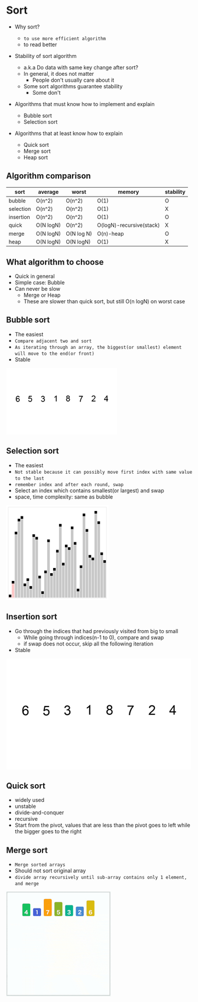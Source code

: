 # Sort

- Why sort?
    - `to use more efficient algorithm`
    - to read better
- Stability of sort algorithm
    - a.k.a Do data with same key change after sort?
    - In general, it does not matter
        - People don't usually care about it
    - Some sort algorithms guarantee stability
        - Some don't
- Algorithms that must know how to implement and explain
    - Bubble sort
    - Selection sort

- Algorithms that at least know how to explain
    - Quick sort
    - Merge sort
    - Heap sort

## Algorithm comparison

|sort|average|worst|memory|stability|
|--------|--------|-----|------|----------|
|bubble|O(n^2)|O(n^2)|O(1) |O|
|selection|O(n^2)|O(n^2)|O(1) |X|
|insertion|O(n^2)|O(n^2)|O(1) |O|
|quick|O(N logN)|O(n^2)|O(logN)-recursive(stack) |X|
|merge|O(N logN)|O(N log N)|O(n)-heap|O|
|heap|O(N logN)|O(N logN)|O(1)|X|

## What algorithm to choose

- Quick in general
- Simple case: Bubble
- Can never be slow
    - Merge or Heap
    - These are slower than quick sort, but still O(n logN) on worst case

## Bubble sort

- The easiest
- `Compare adjacent two and sort`
- `As iterating through an array, the biggest(or smallest) element will move to the end(or front)`
- Stable

![bubble sort](./res/bubble-sort.gif)

## Selection sort

- The easiest
- `Not stable because it can possibly move first index with same value to the last`
- `remember index and after each round, swap`
- Select an index which contains smallest(or largest) and swap
- space, time complexity: same as bubble

![selection sort](./res/selection-sort.gif)

## Insertion sort

- Go through the indices that had previously visited from big to small
    - While going through indices(n-1 to 0), compare and swap
    - if swap does not occur, skip all the following iteration
- Stable

![insertion sort](./res/insertion-sort.gif)

## Quick sort

- widely used
- unstable
- divide-and-conquer
- recursive
- Start from the pivot, values that are less than the pivot goes to left
while the bigger goes to the right

## Merge sort

- `Merge sorted arrays`
- Should not sort original array
- `divide array recursively until sub-array contains only 1 element, and merge`

![merge sort](./res/merge-sort.gif)